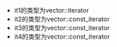 * it1的类型为vector<int>::iterator
* it2的类型为vector<int>::const_iterator
* it3的类型为vector<int>::const_iterator
* it4的类型为vector<int>::const_iterator